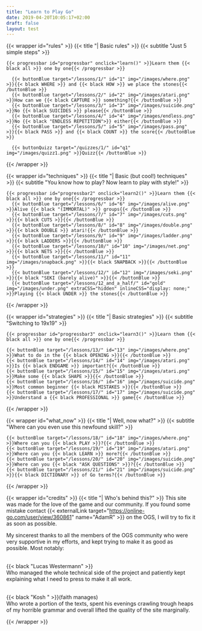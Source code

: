 ```yaml
---
title: "Learn to Play Go"
date: 2019-04-20T10:05:17+02:00
draft: false
layout: test
---
```


<!-- NAVBAR -->

<!-- END OF NAVBAR -->





<!-- BASIC RULES -->
  {{< wrapper id="rules" >}}
    {{< title "| Basic rules" >}}
    {{< subtitle "Just 5 simple steps" >}}

    {{< progressbar id="progressbar" onclick="learn()" >}}Learn them {{< black all >}} one by one{{< /progressbar >}}

      {{< buttonBlue target="/lessons/1/" id="1" img="/images/where.png" >}}{{< black WHERE >}} and {{< black HOW >}} we place the stones{{< /buttonBlue >}}
      {{< buttonBlue target="/lessons/2/" id="2" img="/images/atari.png" >}}How can we {{< black CAPTURE >}} something?{{< /buttonBlue >}}
      {{< buttonBlue target="/lessons/3/" id="3" img="/images/suicide.png" >}}No {{< black SUICIDES >}} please{{< /buttonBlue >}}
      {{< buttonBlue target="/lessons/4/" id="4" img="/images/endless.png" >}}No {{< black "ENDLESS REPETITION">}} either{{< /buttonBlue >}}
      {{< buttonBlue target="/lessons/5/" id="5" img="/images/pass.png" >}}{{< black PASS >}} and {{< black COUNT >}} the score{{< /buttonBlue >}}
	  
	  {{< buttonQuizz target="/quizzes/1/" id="q1" img="/images/quizz1.png" >}}Quizz{{< /buttonBlue >}}
  {{< /wrapper >}}
<!-- END OF BASIC RULES -->


<!-- BASIC TECHNIQUES -->
  {{< wrapper id="techniques" >}}
    {{< title "| Basic (but cool!) techniques" >}}
    {{< subtitle "You know how to play? Now learn to play with style!" >}}

    {{< progressbar id="progressbar2" onclick="learn2()" >}}Learn them {{< black all >}} one by one{{< /progressbar >}}    
      {{< buttonBlue target="/lessons/6/" id="6" img="/images/alive.png" >}}Alive {{< black "(IMMORTAL)" >}} groups{{< /buttonBlue >}}
      {{< buttonBlue target="/lessons/7/" id="7" img="/images/cuts.png" >}}{{< black CUTS >}}{{< /buttonBlue >}}
      {{< buttonBlue target="/lessons/8/" id="8" img="/images/double.png" >}}{{< black DOUBLE >}} atari!{{< /buttonBlue >}}
      {{< buttonBlue target="/lessons/9/" id="9" img="/images/ladder.png" >}}{{< black LADDERS >}}{{< /buttonBlue >}}
      {{< buttonBlue target="/lessons/10/" id="10" img="/images/net.png" >}}{{< black NETS >}}{{< /buttonBlue >}}
      {{< buttonBlue target="/lessons/11/" id="11" img="/images/snapback.png" >}}{{< black SNAPBACK >}}{{< /buttonBlue >}}
      {{< buttonBlue target="/lessons/12/" id="12" img="/images/seki.png" >}}{{< black "SEKI (barely alive)" >}}{{< /buttonBlue >}}
      {{< buttonBlue target="/lessons/12_and_a_half/" id="gold" img="/images/under.png" extraCSS="hidden" inlineCSS="display: none;" >}}Playing {{< black UNDER >}} the stones{{< /buttonBlue >}}
  {{< /wrapper >}}
<!-- END OF BASIC TECHNIQUES -->

<!-- BASIC STRATEGIES -->
  {{< wrapper id="strategies" >}}
    {{< title "| Basic strategies" >}}
    {{< subtitle "Switching to 19x19" >}}

    {{< progressbar id="progressbar3" onclick="learn3()" >}}Learn them {{< black all >}} one by one{{< /progressbar >}}

    {{< buttonBlue target="/lessons/13/" id="13" img="/images/where.png" >}}What to do in the {{< black OPENING >}}{{< /buttonBlue >}}
    {{< buttonBlue target="/lessons/14/" id="14" img="/images/atari.png" >}}Is {{< black ENDGAME >}} important?{{< /buttonBlue >}}
    {{< buttonBlue target="/lessons/15/" id="15" img="/images/atari.png" >}}Make some {{< black SHAPE >}}{{< /buttonBlue >}}
    {{< buttonBlue target="/lessons/16/" id="16" img="/images/suicide.png" >}}Most common beginner {{< black MISTAKES >}}{{< /buttonBlue >}}
    {{< buttonBlue target="/lessons/17/" id="17" img="/images/suicide.png" >}}Understand a {{< black PROFESSIONAL >}} game{{< /buttonBlue >}}
      
  {{< /wrapper >}}
<!-- END OF BASIC STRATEGIES -->


<!-- WHAT NOW? -->
  {{< wrapper id="what_now" >}}
    {{< title "| Well, now what?" >}}
    {{< subtitle "Where can you even use this newfound skill?" >}}


    {{< buttonBlue target="/lessons/18/" id="18" img="/images/where.png" >}}Where can you {{< black PLAY >}}?{{< /buttonBlue >}}
    {{< buttonBlue target="/lessons/19/" id="19" img="/images/atari.png" >}}Where can you {{< black LEARN >}} more?{{< /buttonBlue >}}
    {{< buttonBlue target="/lessons/20/" id="20" img="/images/suicide.png" >}}Where can you {{< black "ASK QUESTIONS" >}}?{{< /buttonBlue >}}
    {{< buttonBlue target="/lessons/21/" id="21" img="/images/suicide.png" >}}{{< black DICTIONARY >}} of Go terms?{{< /buttonBlue >}}
      
  {{< /wrapper >}}
  
  
<!-- WHAT NOW? -->
  {{< wrapper id="credits" >}}
      {{< title "| Who's behind this?" >}}
  This site was made for the love of the game and our community. If you found some mistake contact {{< externalLink target="https://online-go.com/user/view/360861" name="AdamR" >}} on the OGS, I will try to fix it as soon as possible.

My sincerest thanks to all the members of the OGS community who were very supportive in my efforts, and kept trying to make it as good as possible. Most notably:<br><br> 

{{< black "Lucas Westermann" >}}<br>
Who managed the whole technical side of the project and patiently kept explaining what I need to press to make it all work.<br><br>

{{< black "Kosh " >}}(faith manages)<br> 
Who wrote a portion of the texts, spent his evenings crawling trough heaps of my horrible grammar and overall lifted the quality of the site marginally.

  
  
  
  {{< /wrapper >}}  
